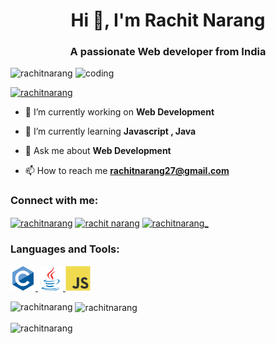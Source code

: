  <h1 align="center">Hi 👋, I'm Rachit Narang</h1>
<h3 align="center">A passionate Web developer from India</h3>
<img align="right" alt="coding" width="400"src="https://camo.githubusercontent.com/cdc9f911347b8fb8f066e59c387054c1b56b0c4c9343624a368ba0a5516c0ab7/68747470733a2f2f7732776562736f6c7574696f6e732e636f6d2f696d616765732f66756c6c737461636b646576656c6f7065722e676966">

<p align="left"> <img src="https://komarev.com/ghpvc/?username=rachitnarang&label=Profile%20views&color=0e75b6&style=flat" alt="rachitnarang" /> </p>

<p align="left"> <a href="https://github.com/ryo-ma/github-profile-trophy"><img src="https://github-profile-trophy.vercel.app/?username=rachitnarang" alt="rachitnarang" /></a> </p>

- 🔭 I’m currently working on **Web Development**

- 🌱 I’m currently learning **Javascript , Java**

- 💬 Ask me about **Web Development**

- 📫 How to reach me **rachitnarang27@gmail.com**

<h3 align="left">Connect with me:</h3>
<p align="left">
<a href="https://twitter.com/rachitnarang" target="blank"><img align="center" src="https://raw.githubusercontent.com/rahuldkjain/github-profile-readme-generator/master/src/images/icons/Social/twitter.svg" alt="rachitnarang" height="30" width="40" /></a>
<a href="https://linkedin.com/in/rachit narang" target="blank"><img align="center" src="https://raw.githubusercontent.com/rahuldkjain/github-profile-readme-generator/master/src/images/icons/Social/linked-in-alt.svg" alt="rachit narang" height="30" width="40" /></a>
<a href="https://instagram.com/rachitnarang_" target="blank"><img align="center" src="https://raw.githubusercontent.com/rahuldkjain/github-profile-readme-generator/master/src/images/icons/Social/instagram.svg" alt="rachitnarang_" height="30" width="40" /></a>
</p>

<h3 align="left">Languages and Tools:</h3>
<p align="left"> <a href="https://www.cprogramming.com/" target="_blank" rel="noreferrer"> <img src="https://raw.githubusercontent.com/devicons/devicon/master/icons/c/c-original.svg" alt="c" width="40" height="40"/> </a> <a href="https://www.java.com" target="_blank" rel="noreferrer"> <img src="https://raw.githubusercontent.com/devicons/devicon/master/icons/java/java-original.svg" alt="java" width="40" height="40"/> </a> <a href="https://developer.mozilla.org/en-US/docs/Web/JavaScript" target="_blank" rel="noreferrer"> <img src="https://raw.githubusercontent.com/devicons/devicon/master/icons/javascript/javascript-original.svg" alt="javascript" width="40" height="40"/> </a> </p>

<p><img align="left" src="https://github-readme-stats.vercel.app/api/top-langs?username=rachitnarang&show_icons=true&locale=en&layout=compact" alt="rachitnarang" /></p>

<p>&nbsp;<img align="center" src="https://github-readme-stats.vercel.app/api?username=rachitnarang&show_icons=true&locale=en" alt="rachitnarang" /></p>

<p><img align="center" src="https://github-readme-streak-stats.herokuapp.com/?user=rachitnarang&" alt="rachitnarang" /></p>
